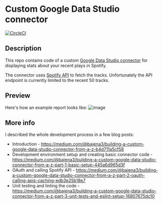 # Custom Google Data Studio connector
[![CircleCI](https://circleci.com/gh/Bajena/spotify-gds-connector/tree/master.svg?style=svg)](https://circleci.com/gh/Bajena/spotify-gds-connector/tree/master)

## Description
This repo contains code of a custom [Google Data Studio connector](https://developers.google.com/datastudio/connector/gallery/) for displaying stats about your recent plays in Spotify. 

The connector uses [Spotify API](https://developer.spotify.com/documentation/web-api/reference/player/get-recently-played/) to fetch the tracks.
Unfortunately the API endpoint is currently limited to the recent 50 tracks.

## Preview
Here's how an example report looks like:
![image](https://user-images.githubusercontent.com/5732023/42778465-7441218c-893d-11e8-98d5-cc27c7399481.png)

## More info
I described the whole development process in a few blog posts:
* Introduction - https://medium.com/@bajena3/building-a-custom-google-data-studio-connector-from-a-z-b4d711a5cf58
* Development environment setup and creating basic connector code - https://medium.com/@bajena3/building-a-custom-google-data-studio-connector-from-a-z-part-1-basic-setup-445a6d965d3f
* OAuth and calling Spotify API - https://medium.com/@bajena3/building-a-custom-google-data-studio-connector-from-a-z-part-2-oauth-calling-apis-caching-edb3e25b18e7
* Unit testing and linting the code - https://medium.com/@bajena3/building-a-custom-google-data-studio-connector-from-a-z-part-3-unit-tests-and-eslint-setup-16807675dc10
